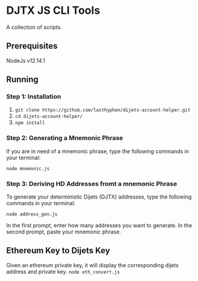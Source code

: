 
# DJTX JS CLI Tools
A collection of scripts.

## Prerequisites

NodeJs v12.14.1

## Running

### Step 1: Installation
1) `git clone https://github.com/lasthyphen/dijets-account-helper.git`
2) `cd dijets-account-helper/`
3) `npm install`

### Step 2: Generating a Mnemonic Phrase
If you are in need of a mnemonic phrase, type the following commands in your terminal:

`node mnemonic.js`

### Step 3: Deriving HD Addresses fromt a mnemonic Phrase
To generate your deterministic Dijets (DJTX) addresses, type the following commands in your terminal:

`node address_gen.js`

In the first prompt, enter how many addresses you want to generate. In the second prompt, paste your mnemonic phrase.

## Ethereum Key to Dijets Key
Given an ethereum private key, it will display the corresponding dijets address and private key.
`node eth_convert.js`
